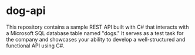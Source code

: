 # dog-api
This repository contains a sample REST API built with C# that interacts with a Microsoft SQL database table named "dogs." It serves as a test task for the company and showcases your ability to develop a well-structured and functional API using C#.
